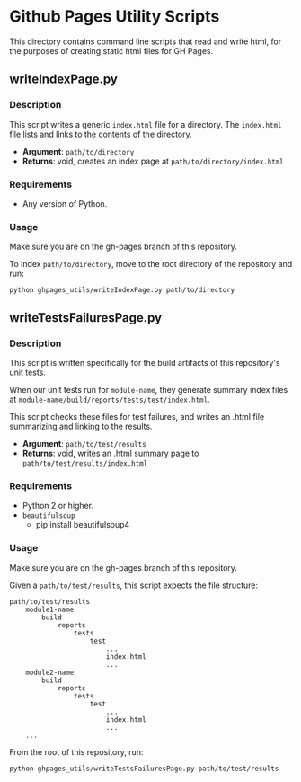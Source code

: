 # Github Pages Utility Scripts

This directory contains command line scripts that read and write html, for the purposes of creating static html files for GH Pages.

## writeIndexPage.py

### Description

This script writes a generic `index.html` file for a directory.
The `index.html` file lists and links to the contents of the directory.

- **Argument**: `path/to/directory`
- **Returns**: void, creates an index page at `path/to/directory/index.html`

### Requirements

- Any version of Python.

### Usage

Make sure you are on the gh-pages branch of this repository.

To index `path/to/directory`, move to the root directory of the repository and run:

```python ghpages_utils/writeIndexPage.py path/to/directory```

## writeTestsFailuresPage.py

### Description

This script is written specifically for the build artifacts of this repository's unit tests. 

When our unit tests run for `module-name`, they generate summary index files at `module-name/build/reports/tests/test/index.html`.

This script checks these files for test failures, and writes an .html file summarizing and linking to the results.

- **Argument**: `path/to/test/results`
- **Returns**: void, writes an .html summary page to `path/to/test/results/index.html`

### Requirements

- Python 2 or higher.
- `beautifulsoup`
  - pip install beautifulsoup4

### Usage

Make sure you are on the gh-pages branch of this repository.

Given a `path/to/test/results`, this script expects the file structure:

```
path/to/test/results
    module1-name
        build
            reports
                tests
                    test
                        ...
                        index.html
                        ...
    module2-name
        build
            reports
                tests
                    test
                        ...
                        index.html
                        ...
    ...
```
From the root of this repository, run:

```python ghpages_utils/writeTestsFailuresPage.py path/to/test/results```
